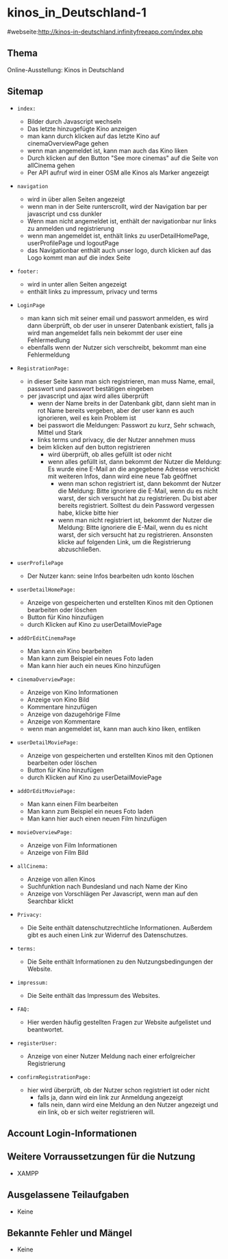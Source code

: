 # kinos_in_Deutschland-1

#webseite:http://kinos-in-deutschland.infinityfreeapp.com/index.php

## Thema

Online-Ausstellung: Kinos in Deutschland

## Sitemap
- `index:`
  - Bilder durch Javascript wechseln
  - Das letzte hinzugefügte Kino anzeigen
  - man kann durch klicken auf das letzte Kino auf cinemaOverviewPage gehen
  - wenn man angemeldet ist, kann man auch das Kino liken
  - Durch klicken auf den Button "See more cinemas" auf die Seite von allCinema gehen
  - Per API aufruf wird in einer OSM alle Kinos als Marker angezeigt

- `navigation`
  - wird in über allen Seiten angezeigt
  - wenn man in der Seite runterscrollt, wird der Navigation bar per javascript und css dunkler
  - Wenn man nicht angemeldet ist, enthält der navigationbar nur links zu anmelden und registrierung
  - wenn man angemeldet ist, enthält links zu userDetailHomePage, userProfilePage und logoutPage
  - das Navigationbar enthält auch unser logo, durch klicken auf das Logo kommt man auf die index Seite
  
- `footer:`
  - wird in unter allen Seiten angezeigt
  - enthält links zu impressum, privacy und terms 
  
- `LoginPage`
  - man kann sich mit seiner email und passwort anmelden, es wird dann überprüft, ob der user in unserer Datenbank existiert, falls ja wird man angemeldet falls nein bekommt der user eine Fehlermedlung
  - ebenfalls wenn der Nutzer sich verschreibt, bekommt man eine Fehlermeldung
  
- `RegistrationPage:`
  - in dieser Seite kann man sich registrieren, man muss Name, email, passwort und passwort bestätigen eingeben
  - per javascript und ajax wird alles überprüft
    - wenn der Name breits in der Datenbank gibt, dann sieht man in rot Name bereits vergeben, aber der user kann es auch ignorieren, weil es kein Problem ist
    - bei passwort die Meldungen: Passwort zu kurz, Sehr schwach, Mittel und Stark
    - links terms und privacy, die der Nutzer annehmen muss
    - beim klicken auf den button registrieren
      - wird überprüft, ob alles gefüllt ist oder nicht
      - wenn alles gefüllt ist, dann bekommt der Nutzer die Meldung: Es wurde eine E-Mail an die angegebene Adresse verschickt mit weiteren Infos, dann wird eine neue Tab geöffnet
        - wenn man schon registriert ist, dann bekommt der Nutzer die Meldung: Bitte ignoriere die E-Mail,
          wenn du es nicht warst, der sich versucht hat zu registrieren. Du bist aber bereits
          registriert. Solltest du dein Password vergessen habe, klicke bitte hier
        - wenn man nicht registriert ist, bekommt der Nutzer die Meldung: Bitte ignoriere die
          E-Mail, wenn du es nicht warst, der sich versucht hat zu registrieren. Ansonsten
          klicke auf folgenden Link, um die Registrierung abzuschließen.
- `userProfilePage`
  - Der Nutzer kann: seine Infos bearbeiten udn konto löschen 

- `userDetailHomePage:`
    - Anzeige von gespeicherten und erstellten Kinos mit den Optionen bearbeiten oder löschen
    - Button für Kino hinzufügen
    - durch Klicken auf Kino zu userDetailMoviePage
  
- `addOrEditCinemaPage`
  - Man kann ein Kino bearbeiten
  - Man kann zum Beispiel ein neues Foto laden
  - Man kann hier auch ein neues Kino hinzufügen
  
- `cinemaOverviewPage:`
    - Anzeige von Kino Informationen 
    - Anzeige von Kino Bild
    - Kommentare hinzufügen
    - Anzeige von dazugehörige Filme 
    - Anzeige von Kommentare
    - wenn man angemeldet ist, kann man auch kino liken, entliken 
  
- `userDetailMoviePage:`
  - Anzeige von gespeicherten und erstellten Kinos mit den Optionen bearbeiten oder löschen
  - Button für Kino hinzufügen
  - durch Klicken auf Kino zu userDetailMoviePage
  
- `addOrEditMoviePage:`
  - Man kann einen Film bearbeiten
  - Man kann zum Beispiel ein neues Foto laden
  - Man kann hier auch einen neuen Film hinzufügen
  
- `movieOverviewPage:`
  - Anzeige von Film Informationen
  - Anzeige von Film Bild
- `allCinema:`
  - Anzeige von allen Kinos
  - Suchfunktion nach Bundesland und nach Name der Kino
  - Anzeige von Vorschlägen Per Javascript, wenn man auf den Searchbar klickt

- `Privacy:`
    - Die Seite enthält datenschutzrechtliche Informationen. Außerdem gibt es auch einen Link zur Widerruf des Datenschutzes.
- `terms:`
  -  Die Seite enthält Informationen zu den Nutzungsbedingungen der Website.
- `impressum:`
    - Die Seite enthält das Impressum des Websites.
- `FAQ:`
  - Hier werden häufig gestellten Fragen zur Website aufgelistet und beantwortet.
- `registerUser:`
  - Anzeige von einer Nutzer Meldung nach einer erfolgreicher Registrierung
  
- `confirmRegistrationPage:`
  - hier wird überprüft, ob der Nutzer schon registriert ist oder nicht
    - falls ja, dann wird ein link zur Anmeldung angezeigt
    - falls nein, dann wird eine Meldung an den Nutzer angezeigt und ein link, ob er sich weiter registrieren will.

## Account Login-Informationen



## Weitere Vorraussetzungen für die Nutzung
- XAMPP

## Ausgelassene Teilaufgaben
- Keine

## Bekannte Fehler und Mängel
- Keine

